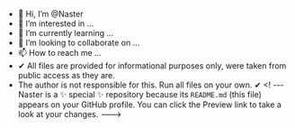- 👋 Hi, I’m @Naster
- 👀 I’m interested in ...
- 🌱 I’m currently learning ...
- 💞️ I’m looking to collaborate on ...
- 📫 How to reach me ...
- ✔ All files are provided for informational purposes only, were taken from public access as they are.
-  The author is not responsible for this. Run all files on your own. ✔
<! ---
Naster is a ✨ special ✨ repository because its `README.md` (this file) appears on your GitHub profile.
You can click the Preview link to take a look at your changes.
--->
